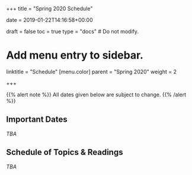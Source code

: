 +++
title = "Spring 2020 Schedule"

date = 2019-01-22T14:16:58+00:00

draft = false
toc = true
type = "docs"  # Do not modify.

# Add menu entry to sidebar.
linktitle = "Schedule"
[menu.color]
  parent = "Spring 2020"
  weight = 2

+++

{{% alert note %}}
All dates given below are subject to change.
{{% /alert %}}

## Important Dates

_TBA_

## Schedule of Topics & Readings

_TBA_
